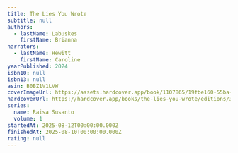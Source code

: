 ```yaml
---
title: The Lies You Wrote
subtitle: null
authors:
  - lastName: Labuskes
    firstName: Brianna
narrators:
  - lastName: Hewitt
    firstName: Caroline
yearPublished: 2024
isbn10: null
isbn13: null
asin: B0BZ1V1LVW
coverImageUrl: https://assets.hardcover.app/book/1107865/19fbe160-55ba-4f73-b1a1-f12b66873925.jpg
hardcoverUrl: https://hardcover.app/books/the-lies-you-wrote/editions/32195315
series:
  name: Raisa Susanto
  volume: 1
startedAt: 2025-08-12T00:00:00.000Z
finishedAt: 2025-08-10T00:00:00.000Z
rating: null
---
```

